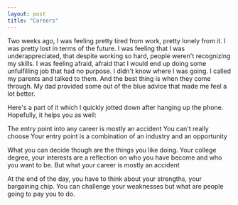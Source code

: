 ```yaml
---
layout: post
title: "Careers"
---
```


Two weeks ago, I was feeling pretty tired from work, pretty lonely from it. I was pretty lost in terms of the future. I was feeling that I was underappreciated, that despite working so hard, people weren't recognizing my skills. I was feeling afraid, afraid that I would end up doing some unfulfilling job that had no purpose. I didn't know where I was going. I called my parents and talked to them. And the best thing is when they come through. My dad provided some out of the blue advice that made me feel a lot better.

Here's a part of it which I quickly jotted down after hanging up the phone. Hopefully, it helps you as well:

The entry point into any career is mostly an accident
You can't really choose
Your entry point is a combination of an industry and an opportunity

What you can decide though are the things you like doing.
Your college degree, your interests are a reflection on who you have become and who you want to be. But what your career is mostly an accident

At the end of the day, you have to think about your strengths, your bargaining chip. You can challenge your weaknesses but what are people going to pay you to do.



